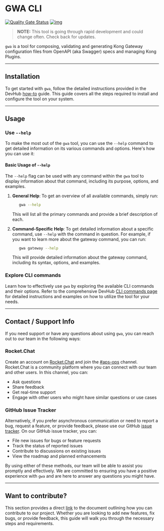 # GWA CLI

[![Quality Gate Status](https://sonarcloud.io/api/project_badges/measure?project=gwa-cli&metric=alert_status)](https://sonarcloud.io/dashboard?id=gwa-cli)
[![img](https://img.shields.io/badge/Lifecycle-Stable-97ca00)](https://github.com/bcgov/repomountie/blob/master/doc/lifecycle-badges.md)

> **NOTE:** This tool is going through rapid development and could change often. Check back for updates.

`gwa` is a tool for composing, validating and generating Kong Gateway configuration files from OpenAPI (aka Swagger) specs and managing Kong Plugins.

---

## Installation
To get started with `gwa`, follow the detailed instructions provided in the DevHub [how-to](https://dev.developer.gov.bc.ca/docs/default/component/aps-infra-platform-docs/how-to/gwa-install/) guide. This guide covers all the steps required to install and configure the tool on your system.

---

## Usage

### Use `--help`

To make the most out of the `gwa` tool, you can use the `--help` command to get detailed information on its various commands and options. Here's how you can use it:

#### Basic Usage of `--help`
The `--help` flag can be used with any command within the `gwa` tool to display information about that command, including its purpose, options, and examples.

1. **General Help**: To get an overview of all available commands, simply run:
    ```sh
       gwa --help
    ```
    This will list all the primary commands and provide a brief description of each.
       
2. **Command-Specific Help**: To get detailed information about a specific command, use `--help` with the command in question. For example, if you want to learn more about the gateway command, you can run:
    ```sh
       gwa gateway --help
    ```
    This will provide detailed information about the gateway command, including its syntax, options, and examples.

### Explore CLI commands

Learn how to effectively use `gwa` by exploring the available CLI commands and their options. Refer to the comprehensive DevHub [CLI commands page](https://dev.developer.gov.bc.ca/docs/default/component/aps-infra-platform-docs/reference/gwa-commands/) for detailed instructions and examples on how to utilize the tool for your needs.

---

## Contact / Support Info

If you need support or have any questions about using `gwa`, you can reach out to our team in the following ways:

### Rocket.Chat

Create an account on [Rocket.Chat](https://docs.developer.gov.bc.ca/join-bc-rocket-chat/) and join the [#aps-ops](https://chat.developer.gov.bc.ca/channel/aps-ops) channel. Rocket.Chat is a community platform where you can connect with our team and other users. In this channel, you can:

- Ask questions
- Share feedback
- Get real-time support
- Engage with other users who might have similar questions or use cases

### GitHub Issue Tracker

Alternatively, if you prefer asynchronous communication or need to report a bug, request a feature, or provide feedback, please use our GitHub [issue tracker](https://github.com/bcgov/gwa-cli/issues). On our GitHub issue tracker, you can:

- File new issues for bugs or feature requests
- Track the status of reported issues
- Contribute to discussions on existing issues
- View the roadmap and planned enhancements

By using either of these methods, our team will be able to assist you promptly and effectively. We are committed to ensuring you have a positive experience with `gwa` and are here to answer any questions you might have.

---

## Want to contribute?

This section provides a direct [link](https://github.com/bcgov/gwa-cli/blob/main/contribute.md) to the document outlining how you can contribute to our project. Whether you are looking to add new features, fix bugs, or provide feedback, this guide will walk you through the necessary steps and requirements.

